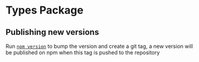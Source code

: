 # Types Package

## Publishing new versions

Run [`npm version`](https://docs.npmjs.com/cli/v8/commands/npm-version) to bump the version and create a git tag, a new version will be published on npm when this tag is pushed to the repository

